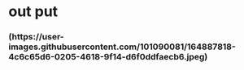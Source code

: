 <h1>
  out put<br>
  <h3>
  (https://user-images.githubusercontent.com/101090081/164887818-4c6c65d6-0205-4618-9f14-d6f0ddfaecb6.jpeg)
